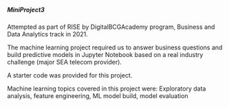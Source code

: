 ##### MiniProject3
Attempted as part of RISE by DigitalBCGAcademy program, Business and Data Analytics track in 2021. 

The machine learning project required us to answer business questions and build predictive models in Jupyter Notebook based on a real industry challenge (major SEA telecom provider). 

A starter code was provided for this project.

Machine learning topics covered in this project were:
Exploratory data analysis, feature engineering, ML model build, model evaluation
